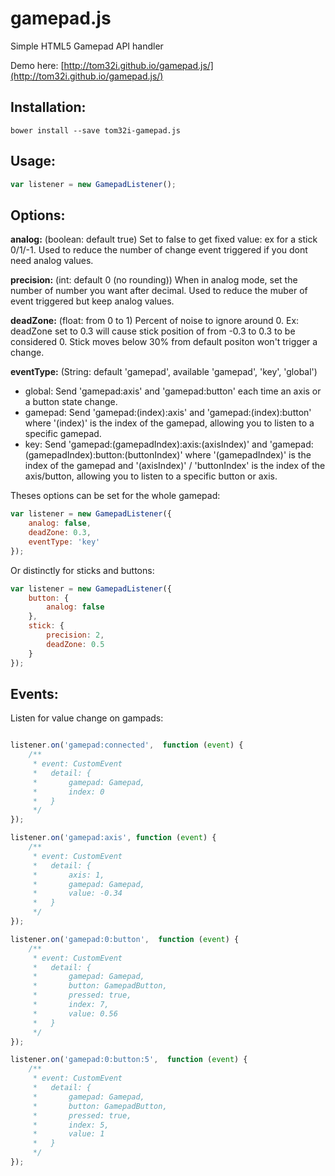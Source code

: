 gamepad.js
================

Simple HTML5 Gamepad API handler

Demo here: [http://tom32i.github.io/gamepad.js/](http://tom32i.github.io/gamepad.js/)

## Installation:

    bower install --save tom32i-gamepad.js

## Usage:

```javascript
var listener = new GamepadListener();
```

## Options:

__analog:__ (boolean: default true)
Set to false to get fixed value: ex for a stick 0/1/-1. Used to reduce the number of change event triggered if you dont need analog values.

__precision:__ (int: default 0 (no rounding))
When in analog mode, set the number of number you want after decimal. Used to reduce the muber of event triggered but keep analog values.

__deadZone:__ (float: from 0 to 1)
Percent of noise to ignore around 0.
Ex: deadZone set to 0.3 will cause stick position of from -0.3 to 0.3 to be considered 0.
Stick moves below 30% from default positon won't trigger a change.

__eventType:__ (String: default 'gamepad', available 'gamepad', 'key', 'global')
* global: Send 'gamepad:axis' and 'gamepad:button' each time an axis or a button state change.
* gamepad: Send 'gamepad:(index):axis' and 'gamepad:(index):button' where '(index)' is the index of the gamepad, allowing you to listen to a specific gamepad.
* key: Send 'gamepad:(gamepadIndex):axis:(axisIndex)' and 'gamepad:(gamepadIndex):button:(buttonIndex)' where '(gamepadIndex)' is the index of the gamepad and '(axisIndex)' / 'buttonIndex' is the index of the axis/button, allowing you to listen to a specific button or axis.

Theses options can be set for the whole gamepad:

```javascript
var listener = new GamepadListener({
    analog: false,
    deadZone: 0.3,
    eventType: 'key'
});
```

Or distinctly for sticks and buttons:

```javascript
var listener = new GamepadListener({
    button: {
        analog: false
    },
    stick: {
        precision: 2,
        deadZone: 0.5
    }
});
```

## Events:

Listen for value change on gampads:

```javascript

listener.on('gamepad:connected',  function (event) {
    /**
     * event: CustomEvent
     *   detail: {
     *       gamepad: Gamepad,
     *       index: 0
     *   }
     */
});

listener.on('gamepad:axis', function (event) {
    /**
     * event: CustomEvent
     *   detail: {
     *       axis: 1,
     *       gamepad: Gamepad,
     *       value: -0.34
     *   }
     */
});

listener.on('gamepad:0:button',  function (event) {
    /**
     * event: CustomEvent
     *   detail: {
     *       gamepad: Gamepad,
     *       button: GamepadButton,
     *       pressed: true,
     *       index: 7,
     *       value: 0.56
     *   }
     */
});

listener.on('gamepad:0:button:5',  function (event) {
    /**
     * event: CustomEvent
     *   detail: {
     *       gamepad: Gamepad,
     *       button: GamepadButton,
     *       pressed: true,
     *       index: 5,
     *       value: 1
     *   }
     */
});
```
